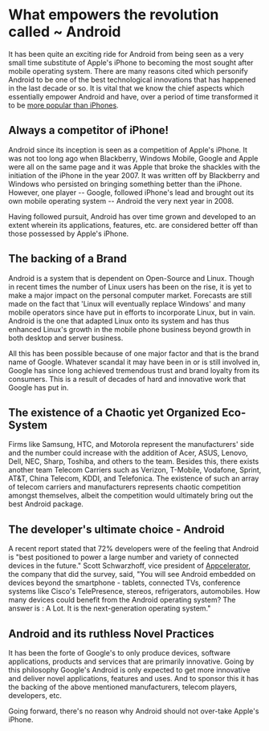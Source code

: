 # What empowers the revolution called ~ Android

It has been quite an exciting ride for Android from being seen as a very small time substitute of Apple's iPhone to becoming the most sought after mobile operating system. There are many reasons cited which personify Android to be one of the best technological innovations that has happened in the last decade or so. It is vital that we know the chief aspects which essentially empower Android and have, over a period of time transformed it to be <a href="http://news.discovery.com/tech/called-it-android-phones-more-popular-than-iphones.html">more popular than iPhones</a>. 

## Always a competitor of iPhone!

Android since its inception is seen as a competition of Apple's iPhone. It was not too long ago when Blackberry, Windows Mobile, Google and Apple were all on the same page and it was Apple that broke the shackles with the initiation of the iPhone in the year 2007. It was written off by Blackberry and Windows who persisted on bringing something better than the iPhone. However, one player -- Google, followed iPhone's lead and brought out its own mobile operating system -- Android the very next year in 2008. 

Having followed pursuit, Android has over time grown and developed to an extent wherein its applications, features, etc. are considered better off than those possessed by Apple's iPhone.

## The backing of a Brand

Android is a system that is dependent on Open-Source and Linux. Though in recent times the number of Linux users has been on the rise, it is yet to make a major impact on the personal computer market. Forecasts are still made on the fact that 'Linux will eventually replace Windows' and many mobile operators since have put in efforts to incorporate Linux, but in vain. Android is the one that adapted Linux onto its system and has thus enhanced Linux's growth in the mobile phone business beyond growth in both desktop and server business.

All this has been possible because of one major factor and that is the brand name of Google. Whatever scandal it may have been in or is still involved in, Google has since long achieved tremendous trust and brand loyalty from its consumers. This is a result of decades of hard and innovative work that Google has put in.

## The existence of a Chaotic yet Organized Eco-System

Firms like Samsung, HTC, and Motorola represent the manufacturers' side and the number could increase with the addition of Acer, ASUS, Lenovo, Dell, NEC, Sharp, Toshiba, and others to the team. Besides this, there exists another team Telecom Carriers such as Verizon, T-Mobile, Vodafone, Sprint, AT&T, China Telecom, KDDI, and Telefonica. The existence of such an array of telecom carriers and manufacturers represents chaotic competition amongst themselves, albeit the competition would ultimately bring out the best Android package.

## The developer's ultimate choice - Android

A recent report stated that 72% developers were of the feeling that Android is "best positioned to power a large number and variety of connected devices in the future." Scott Schwarzhoff, vice president of <a href="http://www.appcelerator.com/">Appcelerator</a>, the company that did the survey, said, "You will see Android embedded on devices beyond the smartphone - tablets, connected TVs, conference systems like Cisco's TelePresence, stereos, refrigerators, automobiles. How many devices could benefit from the Android operating system? The answer is : A Lot. It is the next-generation operating system."

## Android and its ruthless Novel Practices

It has been the forte of Google's to only produce devices, software applications, products and services that are primarily innovative. Going by this philosophy Google's Android is only expected to get more innovative and deliver novel applications, features and uses. And to sponsor this it has the backing of the above mentioned manufacturers, telecom players, developers, etc.

Going forward, there's no reason why Android should not over-take Apple's iPhone.